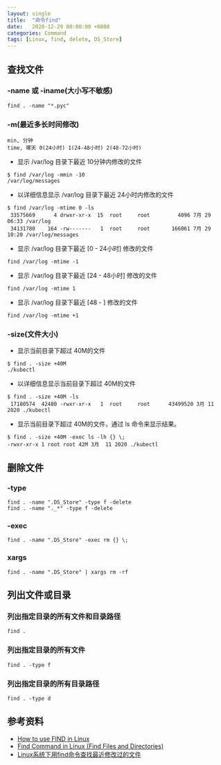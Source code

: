 ```yaml
---
layout: single
title:  "命令find"
date:   2020-12-29 00:00:00 +0800
categories: Command
tags: [Linux, find, delete, DS_Store]
---
```


## 查找文件
### -name 或 -iname(大小写不敏感)
```shell
find . -name "*.pyc"
```

### -m(最近多长时间修改)
```
min, 分钟
time, 哪天 0(24小时) 1(24-48小时) 2(48-72小时)
```
* 显示 /var/log 目录下最近 10分钟内修改的文件
```shell
$ find /var/log -mmin -10
/var/log/messages
```

* 以详细信息显示 /var/log 目录下最近 24小时内修改的文件
```shell
$ find /var/log -mtime 0 -ls
 33575669      4 drwxr-xr-x  15  root     root         4096 7月 29 06:33 /var/log
 34131780    164 -rw-------   1  root     root       166061 7月 29 10:20 /var/log/messages
```

* 显示 /var/log 目录下最近 [0 - 24小时] 修改的文件
```shell
find /var/log -mtime -1
```

* 显示 /var/log 目录下最近 [24 - 48小时] 修改的文件
```shell
find /var/log -mtime 1
```

* 显示 /var/log 目录下最近 [48 - ] 修改的文件
```shell
find /var/log -mtime +1
```

### -size(文件大小)
* 显示当前目录下超过 40M的文件
```shell
$ find . -size +40M
./kubectl
```

* 以详细信息显示当前目录下超过 40M的文件
```shell
$ find . -size +40M -ls
 17180574  42480 -rwxr-xr-x   1  root     root      43499520 3月 11  2020 ./kubectl
```

* 显示当前目录下超过 40M的文件，通过 ls 命令来显示结果。
```shell
$ find . -size +40M -exec ls -lh {} \;
-rwxr-xr-x 1 root root 42M 3月  11 2020 ./kubectl
```

## 删除文件
### -type
```shell
find . -name ".DS_Store" -type f -delete
find . -name "._*" -type f -delete
```

### -exec
```shell
find . -name ".DS_Store" -exec rm {} \;
```

### xargs
```shell
find . -name ".DS_Store" | xargs rm -rf
```

## 列出文件或目录
### 列出指定目录的所有文件和目录路径
```shelll
find .
```

### 列出指定目录的所有文件
```shelll
find . -type f
```

### 列出指定目录的所有目录路径
```shelll
find . -type d
```

## 参考资料
* [How to use FIND in Linux](https://opensource.com/article/18/4/how-use-find-linux)
* [Find Command in Linux (Find Files and Directories)](https://linuxize.com/post/how-to-find-files-in-linux-using-the-command-line/)
* [Linux系统下用find命令查找最近修改过的文件](https://www.cnblogs.com/hechunhua/p/4860544.html)
